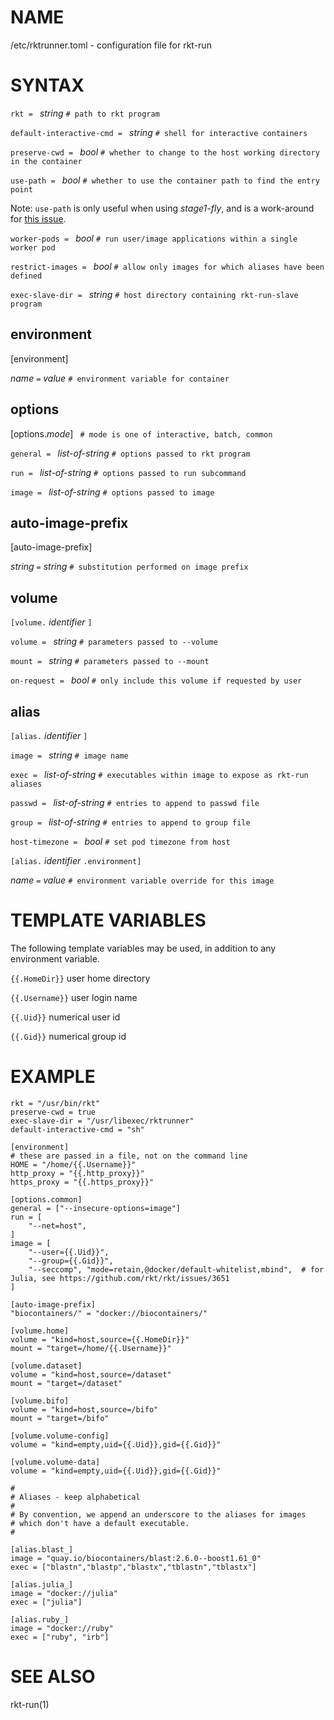 # NAME

/etc/rktrunner.toml - configuration file for rkt-run

# SYNTAX

`rkt = ` *string* `# path to rkt program`

`default-interactive-cmd = ` *string* `# shell for interactive containers`

`preserve-cwd = ` *bool* `# whether to change to the host working directory in the container`

`use-path = ` *bool* `# whether to use the container path to find the entry point`

Note: `use-path` is only useful when using *stage1-fly*, and is a work-around for
[this issue](https://github.com/rkt/rkt/issues/3662).

`worker-pods = ` *bool* `# run user/image applications within a single worker pod`

`restrict-images = ` *bool* `# allow only images for which aliases have been defined`

`exec-slave-dir = ` *string* `# host directory containing rkt-run-slave program`

## environment

[environment]

*name* `=` *value* `# environment variable for container`

## options

[options.*mode*] ` # mode is one of interactive, batch, common`

`general = ` *list-of-string* `# options passed to rkt program`

`run = ` *list-of-string* `# options passed to run subcommand`

`image = ` *list-of-string* `# options passed to image`

## auto-image-prefix

[auto-image-prefix]

*string* ` = ` *string* `# substitution performed on image prefix`

## volume

`[volume.` *identifier* `]`

`volume = ` *string* `# parameters passed to --volume`

`mount = ` *string* `# parameters passed to --mount`

`on-request = ` *bool* `# only include this volume if requested by user`

## alias

`[alias.` *identifier* `]`

`image = ` *string* `# image name`

`exec = ` *list-of-string* `# executables within image to expose as rkt-run aliases`

`passwd = ` *list-of-string* `# entries to append to passwd file`

`group = ` *list-of-string* `# entries to append to group file`

`host-timezone = ` *bool* `# set pod timezone from host`

`[alias.` *identifier* `.environment]`

*name* `=` *value* `# environment variable override for this image`


# TEMPLATE VARIABLES

The following template variables may be used, in addition to any environment variable.

`{{.HomeDir}}` user home directory

`{{.Username}}` user login name

`{{.Uid}}` numerical user id

`{{.Gid}}` numerical group id

# EXAMPLE
```
rkt = "/usr/bin/rkt"
preserve-cwd = true
exec-slave-dir = "/usr/libexec/rktrunner"
default-interactive-cmd = "sh"

[environment]
# these are passed in a file, not on the command line
HOME = "/home/{{.Username}}"
http_proxy = "{{.http_proxy}}"
https_proxy = "{{.https_proxy}}"

[options.common]
general = ["--insecure-options=image"]
run = [
    "--net=host",
]
image = [
    "--user={{.Uid}}",
    "--group={{.Gid}}",
    "--seccomp", "mode=retain,@docker/default-whitelist,mbind",  # for Julia, see https://github.com/rkt/rkt/issues/3651
]

[auto-image-prefix]
"biocontainers/" = "docker://biocontainers/"

[volume.home]
volume = "kind=host,source={{.HomeDir}}"
mount = "target=/home/{{.Username}}"

[volume.dataset]
volume = "kind=host,source=/dataset"
mount = "target=/dataset"

[volume.bifo]
volume = "kind=host,source=/bifo"
mount = "target=/bifo"

[volume.volume-config]
volume = "kind=empty,uid={{.Uid}},gid={{.Gid}}"

[volume.volume-data]
volume = "kind=empty,uid={{.Uid}},gid={{.Gid}}"

#
# Aliases - keep alphabetical
#
# By convention, we append an underscore to the aliases for images
# which don't have a default executable.
#

[alias.blast_]
image = "quay.io/biocontainers/blast:2.6.0--boost1.61_0"
exec = ["blastn","blastp","blastx","tblastn","tblastx"]

[alias.julia_]
image = "docker://julia"
exec = ["julia"]

[alias.ruby_]
image = "docker://ruby"
exec = ["ruby", "irb"]
```

# SEE ALSO

rkt-run(1)
